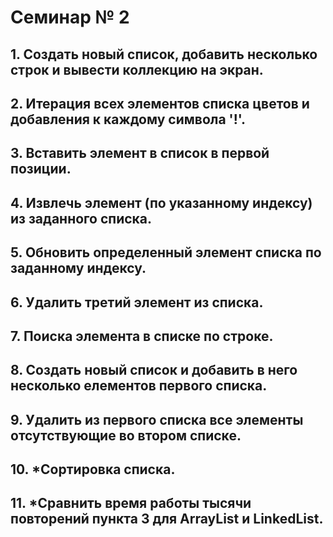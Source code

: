 # Семинар № 2
##
## 1. Создать новый список, добавить несколько строк и вывести коллекцию на экран.
##
## 2. Итерация всех элементов списка цветов и добавления к каждому символа '!'.
##
## 3. Вставить элемент в список в первой позиции.
##
## 4. Извлечь элемент (по указанному индексу) из заданного списка.
##
## 5. Обновить определенный элемент списка по заданному индексу.
## 
## 6. Удалить третий элемент из списка.
## 
## 7. Поиска элемента в списке по строке.
##
## 8. Создать новый список и добавить в него несколько елементов первого списка.
##
## 9. Удалить из первого списка все элементы отсутствующие во втором списке.
##
## 10. *Сортировка списка.
##
## 11. *Сравнить время работы тысячи повторений пункта 3 для ArrayList и LinkedList.